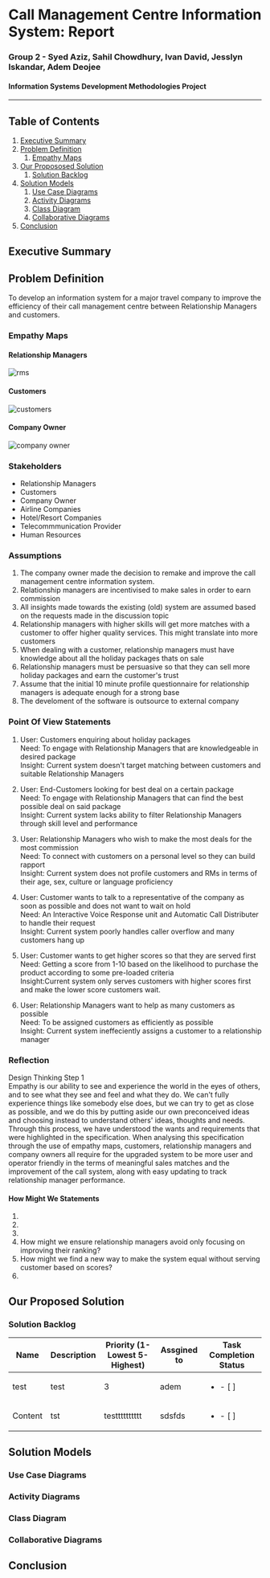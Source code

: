 # Call Management Centre Information System: Report
### Group 2 - Syed Aziz, Sahil Chowdhury, Ivan David, Jesslyn Iskandar, Adem Deojee
#### Information Systems Development Methodologies Project
---
## Table of Contents 

1. [Executive Summary](#executive-summary)
2. [Problem Definition](#problem-definition)
    1. [Empathy Maps](#empathy-maps)
3. [Our Propososed Solution](#our-proposed-solution)
    1. [Solution Backlog](#solution-backlog)
4. [Solution Models](#solution-models)
    1. [Use Case Diagrams](#use-case-diagrams)
    2. [Activity Diagrams](#activity-diagrams)
    3. [Class Diagram](#class-diagram)
    4. [Collaborative Diagrams](#collaborative-diagrams)
5. [Conclusion](#conclusion)
<a name="Executive Summary"/>
<a name="Problem Definition"/>
<a name="Empathy Maps"/>
<a name="Our Proposed Solution"/>
<a name="Solution Backlog"/>
<a name="Solution Models"/>
<a name="Use Case Diagrams"/>
<a name="Activity Diagrams"/>
<a name="Class Diagram"/>
<a name="Collaborative Diagrams"/>
<a name="Conclusion"/>

## Executive Summary

## Problem Definition

To develop an information system for a major travel company to improve the efficiency of their call management centre between  Relationship Managers and customers.

### Empathy Maps
#### Relationship Managers
![rms](https://github.com/13078326j/jesslyn-/blob/master/Empathy%20Map%20Relationship%20Managers.png "Relationship Managers")
#### Customers
![customers](https://github.com/13078326j/jesslyn-/blob/master/Empathy%20Map%20-%20Customer.png "Customers")
#### Company Owner
![company owner](https://github.com/13078326j/jesslyn-/blob/master/Company%20Owner.png "Company Owner")

### Stakeholders
* Relationship Managers
* Customers
* Company Owner
* Airline Companies
* Hotel/Resort Companies
* Telecommmunication Provider
* Human Resources
### Assumptions
1. The company owner made the decision to remake and improve the call management centre information system.
2. Relationship managers are incentivised to make sales in order to earn commission
3. All insights made towards the existing (old) system are assumed based on the requests made in the discussion topic
4. Relationship managers with higher skills will get more matches with a customer to offer higher quality services. This might translate into more customers
5. When dealing with a customer, relationship managers must have knowledge about all the holiday packages thats on sale
6. Relationship managers must be persuasive so that they can sell more holiday packages and earn the customer's trust
7. Assume that the initial 10 minute profile questionnaire for relationship managers is adequate enough for a strong base 
8. The develoment of the software is outsource to external company
### Point Of View Statements
1. User: Customers enquiring about holiday packages   
   Need: To engage with Relationship Managers that are knowledgeable in desired package  
   Insight: Current system doesn't target matching between customers and suitable Relationship Managers  
   
2. User: End-Customers looking for best deal on a certain package  
   Need: To engage with Relationship Managers that can find the best possible deal on said package  
   Insight: Current system lacks ability to filter Relationship Managers through skill level and performance  
  
3. User: Relationship Managers who wish to make the most deals for the most commission\
   Need: To connect with customers on a personal level so they can build rapport\
   Insight: Current system does not profile customers and RMs in terms of their age, sex, culture or language proficiency

4. User: Customer wants to talk to a representative of the company as soon as possible and does not want to wait on hold\
   Need: An Interactive Voice Response unit and Automatic Call Distributer to handle their request\
   Insight: Current system poorly handles caller overflow and many customers hang up

5. User: Customer wants to get higher scores so that they are served first\
   Need: Getting a score from 1-10 based on the likelihood to purchase the product according to some pre-loaded criteria\
   Insight:Current system only serves customers with higher scores first and make the lower score customers wait.
   
6. User: Relationship Managers want to help as many customers as possible                   
   Need: To be assigned customers as efficiently as possible                           
   Insight: Current system ineffeciently assigns a customer to a relationship manager

### Reflection
Design Thinking Step 1  
Empathy is our ability to see and experience the world in the eyes of others, and to see what they see and feel and what they do. We can't fully experience things like somebody else does, but we can try to get as close as possible, and we do this by putting aside our own preconceived ideas and choosing instead to understand others' ideas, thoughts and needs. Through this process, we have understood the wants and requirements that were highlighted in the specification. When analysing this specification through the use of empathy maps, customers, relationship managers and company owners all require for the upgraded system to be more user and operator friendly in the terms of meaningful sales matches and the improvement of the call system, along with easy updating to track relationship manager performance.  

#### How Might We Statements
1.
2.
3.
4. How might we ensure relationship managers avoid only focusing on improving their ranking?
5. How might we find a new way to make the system equal without serving customer based on scores?
6.

## Our Proposed Solution

### Solution Backlog
|Name     |Description  |Priority (1-Lowest 5-Highest)|Assgined to   |Task Completion Status  |
|---------|-------------|-----------------------------|--------------|------------------------|
|test     |test         | 3                           |adem          |<ul><li>- [ ] </li></ul>|
| Content | tst         | testttttttttt               |sdsfds        |<ul><li>- [ ] </li></ul>|
## Solution Models

### Use Case Diagrams

### Activity Diagrams

### Class Diagram

### Collaborative Diagrams

## Conclusion

